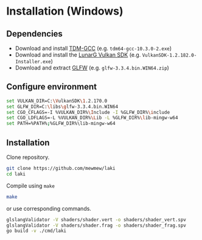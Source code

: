 # Installation (Windows)

## Dependencies

* Download and install [TDM-GCC](https://jmeubank.github.io/tdm-gcc/) (e.g. `tdm64-gcc-10.3.0-2.exe`)
* Download and install the [LunarG Vulkan SDK](https://vulkan.lunarg.com/) (e.g. `VulkanSDK-1.2.182.0-Installer.exe`)
* Download and extract [GLFW](https://www.glfw.org/download) (e.g. `glfw-3.3.4.bin.WIN64.zip`)

## Configure environment

```bash
set VULKAN_DIR=C:\VulkanSDK\1.2.170.0
set GLFW_DIR=C:\libs\glfw-3.3.4.bin.WIN64
set CGO_CFLAGS=-I %VULKAN_DIR%\Include -I %GLFW_DIR%\include
set CGO_LDFLAGS=-L %VULKAN_DIR%\Lib -L %GLFW_DIR%\lib-mingw-w64
set PATH=%PATH%;%GLFW_DIR%\lib-mingw-w64
```

## Installation

Clone repository.
```bash
git clone https://github.com/mewmew/laki
cd laki
```

Compile using `make`
```bash
make
```

or use corresponding commands.
```bash
glslangValidator -V shaders/shader.vert -o shaders/shader_vert.spv
glslangValidator -V shaders/shader.frag -o shaders/shader_frag.spv
go build -v ./cmd/laki
```
